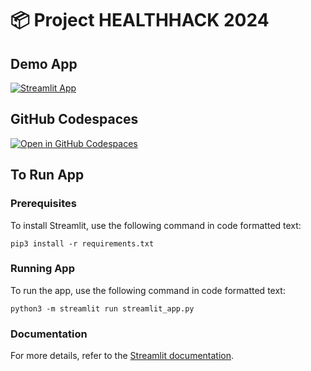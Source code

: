 # 📦 Project HEALTHHACK 2024


## Demo App

[![Streamlit App](https://static.streamlit.io/badges/streamlit_badge_black_white.svg)](https://app-starter-kit.streamlit.app/)

## GitHub Codespaces

[![Open in GitHub Codespaces](https://github.com/codespaces/badge.svg)](https://codespaces.new/streamlit/app-starter-kit?quickstart=1)

## To Run App

### Prerequisites
To install Streamlit, use the following command in code formatted text:

```
pip3 install -r requirements.txt
```

### Running App
To run the app, use the following command in code formatted text:

```
python3 -m streamlit run streamlit_app.py
```

### Documentation
For more details, refer to the [Streamlit documentation](https://docs.streamlit.io/get-started/installation).
